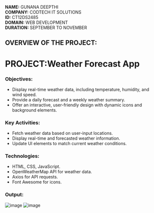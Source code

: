 **NAME:** GUNANA DEEPTHI  
**COMPANY:** CODTECH IT SOLUTIONS  
**ID:** CT12DS2485  
**DOMAIN:** WEB DEVELOPMENT  
**DURATION:** SEPTEMBER TO NOVEMBER  

## OVERVIEW OF THE PROJECT:
# PROJECT:Weather Forecast App 

### Objectives:
* Display real-time weather data, including temperature, humidity, and wind speed.  
* Provide a daily forecast and a weekly weather summary.  
* Offer an interactive, user-friendly design with dynamic icons and background elements.  
### Key Activities:
* Fetch weather data based on user-input locations.  
* Display real-time and forecasted weather information.   
* Update UI elements to match current weather conditions.  
### Technologies: 
* HTML, CSS, JavaScript.  
* OpenWeatherMap API for weather data. 
* Axios for API requests. 
* Font Awesome for icons.    
### Output:
![image](https://github.com/user-attachments/assets/b78ca5c9-9629-4535-b835-0e3012932262)
![image](https://github.com/user-attachments/assets/cc7a9794-658a-4bec-a619-76aac28661d0)
